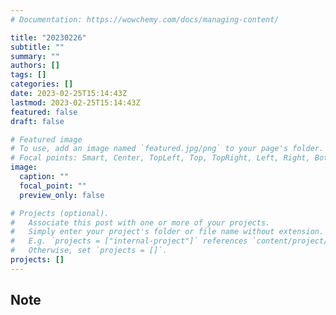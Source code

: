 ```yaml
---
# Documentation: https://wowchemy.com/docs/managing-content/

title: "20230226"
subtitle: ""
summary: ""
authors: []
tags: []
categories: []
date: 2023-02-25T15:14:43Z
lastmod: 2023-02-25T15:14:43Z
featured: false
draft: false

# Featured image
# To use, add an image named `featured.jpg/png` to your page's folder.
# Focal points: Smart, Center, TopLeft, Top, TopRight, Left, Right, BottomLeft, Bottom, BottomRight.
image:
  caption: ""
  focal_point: ""
  preview_only: false

# Projects (optional).
#   Associate this post with one or more of your projects.
#   Simply enter your project's folder or file name without extension.
#   E.g. `projects = ["internal-project"]` references `content/project/deep-learning/index.md`.
#   Otherwise, set `projects = []`.
projects: []
---
```


## Note

